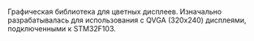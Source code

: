 Графическая библиотека для цветных дисплеев.
Изначально разрабатывалась для использования с QVGA (320х240) дисплеями, подключенными к STM32F103.
